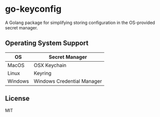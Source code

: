 # go-keyconfig

A Golang package for simplifying storing configuration in the OS-provided secret manager.

## Operating System Support

|OS|Secret Manager|
|--|--|
|MacOS|OSX Keychain|
|Linux|Keyring|
|Windows|Windows Credential Manager|

## License

MIT